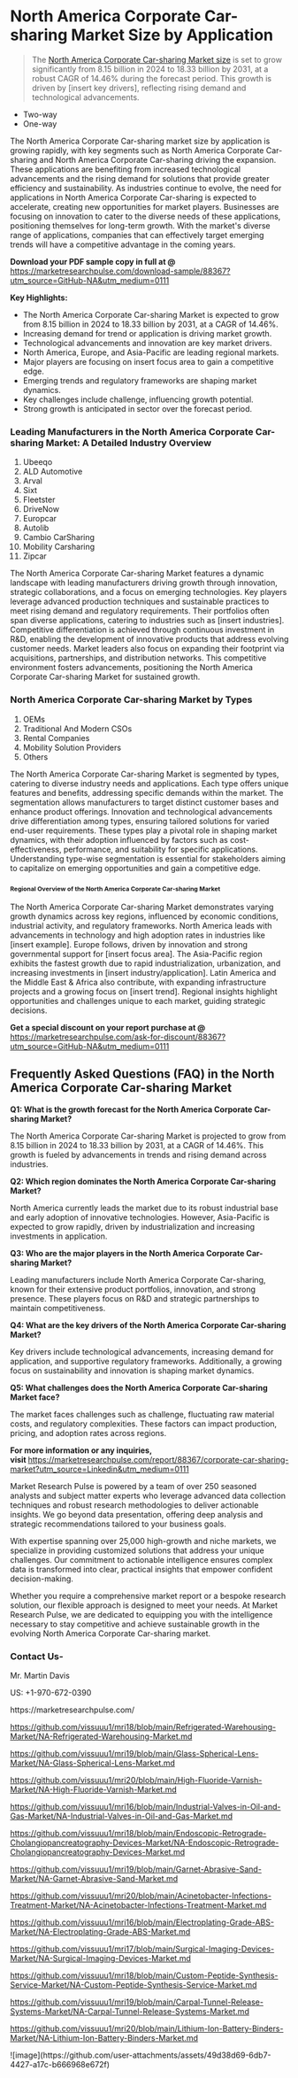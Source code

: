 <h1>North America Corporate Car-sharing Market&nbsp;Size by Application</h1><blockquote><p>The <a href="https://marketresearchpulse.com/download-sample/88367?utm_source=GitHub-NA&amp;utm_medium=0111">North America Corporate Car-sharing Market size</a> is set to grow significantly from 8.15 billion in 2024 to 18.33 billion by 2031, at a robust CAGR of 14.46% during the forecast period. This growth is driven by [insert key drivers], reflecting rising demand and technological advancements.</p></blockquote><ul><li>Two-way <li> One-way</li></ul><p>The North America Corporate Car-sharing market size by application is growing rapidly, with key segments such as North America Corporate Car-sharing and North America Corporate Car-sharing driving the expansion. These applications are benefiting from increased technological advancements and the rising demand for solutions that provide greater efficiency and sustainability. As industries continue to evolve, the need for applications in North America Corporate Car-sharing is expected to accelerate, creating new opportunities for market players. Businesses are focusing on innovation to cater to the diverse needs of these applications, positioning themselves for long-term growth. With the market's diverse range of applications, companies that can effectively target emerging trends will have a competitive advantage in the coming years.</p><p><strong>Download your PDF sample copy in full at @ </strong><a href="https://marketresearchpulse.com/download-sample/88367?utm_source=GitHub-NA&amp;utm_medium=0111">https://marketresearchpulse.com/download-sample/88367?utm_source=GitHub-NA&amp;utm_medium=0111</a></p><p><strong>Key Highlights: </strong></p><ul><li>The North America Corporate Car-sharing Market is expected to grow from 8.15 billion in 2024 to 18.33 billion by 2031, at a CAGR of 14.46%.</li><li>Increasing demand for trend or application is driving market growth.</li><li>Technological advancements and innovation are key market drivers.</li><li>North America, Europe, and Asia-Pacific are leading regional markets.</li><li>Major players are focusing on insert focus area to gain a competitive edge.</li><li>Emerging trends and regulatory frameworks are shaping market dynamics.</li><li>Key challenges include challenge, influencing growth potential.</li><li>Strong growth is anticipated in sector over the forecast period.</li></ul><h3>Leading Manufacturers in the North America Corporate Car-sharing Market: A Detailed Industry Overview</h3><ol><li>Ubeeqo</li><li>ALD Automotive</li><li>Arval</li><li>Sixt</li><li>Fleetster</li><li>DriveNow</li><li>Europcar</li><li>Autolib</li><li>Cambio CarSharing</li><li>Mobility Carsharing</li><li>Zipcar</li></ol><div class="flex max-w-full flex-col flex-grow"><div class="min-h-8 text-message flex w-full flex-col items-end gap-2 whitespace-normal break-words [.text-message+&amp;]:mt-5" dir="auto" data-message-author-role="assistant" data-message-id="fd8432e4-4910-450d-b182-61b7bfb0a01f" data-message-model-slug="gpt-4o"><div class="flex w-full flex-col gap-1 empty:hidden first:pt-[3px]"><div class="markdown prose w-full break-words dark:prose-invert light"><p>The North America Corporate Car-sharing Market features a dynamic landscape with leading manufacturers driving growth through innovation, strategic collaborations, and a focus on emerging technologies. Key players leverage advanced production techniques and sustainable practices to meet rising demand and regulatory requirements. Their portfolios often span diverse applications, catering to industries such as [insert industries]. Competitive differentiation is achieved through continuous investment in R&amp;D, enabling the development of innovative products that address evolving customer needs. Market leaders also focus on expanding their footprint via acquisitions, partnerships, and distribution networks. This competitive environment fosters advancements, positioning the North America Corporate Car-sharing Market for sustained growth.</p></div></div></div></div><h3>North America Corporate Car-sharing Market by Types</h3><ol><li>OEMs <li> Traditional And Modern CSOs <li> Rental Companies <li> Mobility Solution Providers <li> Others</li></ol><div class="flex max-w-full flex-col flex-grow"><div class="min-h-8 text-message flex w-full flex-col items-end gap-2 whitespace-normal break-words [.text-message+&amp;]:mt-5" dir="auto" data-message-author-role="assistant" data-message-id="084470be-0bb7-4664-bddf-5156b4f41249" data-message-model-slug="gpt-4o-mini"><div class="flex w-full flex-col gap-1 empty:hidden first:pt-[3px]"><div class="markdown prose w-full break-words dark:prose-invert light"><p>The North America Corporate Car-sharing Market is segmented by types, catering to diverse industry needs and applications. Each type offers unique features and benefits, addressing specific demands within the market. The segmentation allows manufacturers to target distinct customer bases and enhance product offerings. Innovation and technological advancements drive differentiation among types, ensuring tailored solutions for varied end-user requirements. These types play a pivotal role in shaping market dynamics, with their adoption influenced by factors such as cost-effectiveness, performance, and suitability for specific applications. Understanding type-wise segmentation is essential for stakeholders aiming to capitalize on emerging opportunities and gain a competitive edge.</p></div></div></div></div><h3><span style="font-size: 11px;">Regional Overview of the North America Corporate Car-sharing Market</span></h3><div class="flex max-w-full flex-col flex-grow"><div class="min-h-8 text-message flex w-full flex-col items-end gap-2 whitespace-normal break-words [.text-message+&amp;]:mt-5" dir="auto" data-message-author-role="assistant" data-message-id="e9038762-ce64-4e30-91c9-9bd413514231" data-message-model-slug="gpt-4o-mini"><div class="flex w-full flex-col gap-1 empty:hidden first:pt-[3px]"><div class="markdown prose w-full break-words dark:prose-invert light"><p>The North America Corporate Car-sharing Market demonstrates varying growth dynamics across key regions, influenced by economic conditions, industrial activity, and regulatory frameworks. North America leads with advancements in technology and high adoption rates in industries like [insert example]. Europe follows, driven by innovation and strong governmental support for [insert focus area]. The Asia-Pacific region exhibits the fastest growth due to rapid industrialization, urbanization, and increasing investments in [insert industry/application]. Latin America and the Middle East &amp; Africa also contribute, with expanding infrastructure projects and a growing focus on [insert trend]. Regional insights highlight opportunities and challenges unique to each market, guiding strategic decisions.</p></div></div></div></div><p><strong>Get a special discount on your report purchase at @ </strong><a href="https://marketresearchpulse.com/ask-for-discount/88367?utm_source=GitHub-NA&amp;utm_medium=0111">https://marketresearchpulse.com/ask-for-discount/88367?utm_source=GitHub-NA&amp;utm_medium=0111</a></p><h2>Frequently Asked Questions (FAQ) in the North America Corporate Car-sharing Market</h2><p><strong>Q1: What is the growth forecast for the North America Corporate Car-sharing Market?</strong></p><p>The North America Corporate Car-sharing Market is projected to grow from 8.15 billion in 2024 to 18.33 billion by 2031, at a CAGR of 14.46%. This growth is fueled by advancements in trends and rising demand across industries.</p><p><strong>Q2: Which region dominates the North America Corporate Car-sharing Market?</strong></p><p>North America currently leads the market due to its robust industrial base and early adoption of innovative technologies. However, Asia-Pacific is expected to grow rapidly, driven by industrialization and increasing investments in application.</p><p><strong>Q3: Who are the major players in the North America Corporate Car-sharing Market?</strong></p><p>Leading manufacturers include North America Corporate Car-sharing, known for their extensive product portfolios, innovation, and strong presence. These players focus on R&amp;D and strategic partnerships to maintain competitiveness.</p><p><strong>Q4: What are the key drivers of the North America Corporate Car-sharing Market?</strong></p><p>Key drivers include technological advancements, increasing demand for application, and supportive regulatory frameworks. Additionally, a growing focus on sustainability and innovation is shaping market dynamics.</p><p><strong>Q5: What challenges does the North America Corporate Car-sharing Market face?</strong></p><p>The market faces challenges such as challenge, fluctuating raw material costs, and regulatory complexities. These factors can impact production, pricing, and adoption rates across regions.</p><p><strong>For more information or any inquiries, visit&nbsp;</strong><a href="https://marketresearchpulse.com/report/88367/corporate-car-sharing-market?utm_source=Linkedin&utm_medium=0111">https://marketresearchpulse.com/report/88367/corporate-car-sharing-market?utm_source=Linkedin&utm_medium=0111</a></p><p>Market Research Pulse is powered by a team of over 250 seasoned analysts and subject matter experts who leverage advanced data collection techniques and robust research methodologies to deliver actionable insights. We go beyond data presentation, offering deep analysis and strategic recommendations tailored to your business goals.</p><p>With expertise spanning over 25,000 high-growth and niche markets, we specialize in providing customized solutions that address your unique challenges. Our commitment to actionable intelligence ensures complex data is transformed into clear, practical insights that empower confident decision-making.</p><p>Whether you require a comprehensive market report or a bespoke research solution, our flexible approach is designed to meet your needs. At Market Research Pulse, we are dedicated to equipping you with the intelligence necessary to stay competitive and achieve sustainable growth in the evolving North America Corporate Car-sharing market.</p><h3><strong>Contact Us-</strong></h3><p>Mr. Martin Davis</p><p>US: +1-970-672-0390</p><p>https://marketresearchpulse.com/</p><p><a href="https://github.com/vissuuu1/mri18/blob/main/Refrigerated-Warehousing-Market/NA-Refrigerated-Warehousing-Market.md">https://github.com/vissuuu1/mri18/blob/main/Refrigerated-Warehousing-Market/NA-Refrigerated-Warehousing-Market.md</a></p><p><a href="https://github.com/vissuuu1/mri19/blob/main/Glass-Spherical-Lens-Market/NA-Glass-Spherical-Lens-Market.md">https://github.com/vissuuu1/mri19/blob/main/Glass-Spherical-Lens-Market/NA-Glass-Spherical-Lens-Market.md</a></p><p><a href="https://github.com/vissuuu1/mri20/blob/main/High-Fluoride-Varnish-Market/NA-High-Fluoride-Varnish-Market.md">https://github.com/vissuuu1/mri20/blob/main/High-Fluoride-Varnish-Market/NA-High-Fluoride-Varnish-Market.md</a></p><p><a href="https://github.com/vissuuu1/mri16/blob/main/Industrial-Valves-in-Oil-and-Gas-Market/NA-Industrial-Valves-in-Oil-and-Gas-Market.md">https://github.com/vissuuu1/mri16/blob/main/Industrial-Valves-in-Oil-and-Gas-Market/NA-Industrial-Valves-in-Oil-and-Gas-Market.md</a></p><p><a href="https://github.com/vissuuu1/mri18/blob/main/Endoscopic-Retrograde-Cholangiopancreatography-Devices-Market/NA-Endoscopic-Retrograde-Cholangiopancreatography-Devices-Market.md">https://github.com/vissuuu1/mri18/blob/main/Endoscopic-Retrograde-Cholangiopancreatography-Devices-Market/NA-Endoscopic-Retrograde-Cholangiopancreatography-Devices-Market.md</a></p><p><a href="https://github.com/vissuuu1/mri19/blob/main/Garnet-Abrasive-Sand-Market/NA-Garnet-Abrasive-Sand-Market.md">https://github.com/vissuuu1/mri19/blob/main/Garnet-Abrasive-Sand-Market/NA-Garnet-Abrasive-Sand-Market.md</a></p><p><a href="https://github.com/vissuuu1/mri20/blob/main/Acinetobacter-Infections-Treatment-Market/NA-Acinetobacter-Infections-Treatment-Market.md">https://github.com/vissuuu1/mri20/blob/main/Acinetobacter-Infections-Treatment-Market/NA-Acinetobacter-Infections-Treatment-Market.md</a></p><p><a href="https://github.com/vissuuu1/mri16/blob/main/Electroplating-Grade-ABS-Market/NA-Electroplating-Grade-ABS-Market.md">https://github.com/vissuuu1/mri16/blob/main/Electroplating-Grade-ABS-Market/NA-Electroplating-Grade-ABS-Market.md</a></p><p><a href="https://github.com/vissuuu1/mri17/blob/main/Surgical-Imaging-Devices-Market/NA-Surgical-Imaging-Devices-Market.md">https://github.com/vissuuu1/mri17/blob/main/Surgical-Imaging-Devices-Market/NA-Surgical-Imaging-Devices-Market.md</a></p><p><a href="https://github.com/vissuuu1/mri18/blob/main/Custom-Peptide-Synthesis-Service-Market/NA-Custom-Peptide-Synthesis-Service-Market.md">https://github.com/vissuuu1/mri18/blob/main/Custom-Peptide-Synthesis-Service-Market/NA-Custom-Peptide-Synthesis-Service-Market.md</a></p><p><a href="https://github.com/vissuuu1/mri19/blob/main/Carpal-Tunnel-Release-Systems-Market/NA-Carpal-Tunnel-Release-Systems-Market.md">https://github.com/vissuuu1/mri19/blob/main/Carpal-Tunnel-Release-Systems-Market/NA-Carpal-Tunnel-Release-Systems-Market.md</a></p><p><a href="https://github.com/vissuuu1/mri20/blob/main/Lithium-Ion-Battery-Binders-Market/NA-Lithium-Ion-Battery-Binders-Market.md">https://github.com/vissuuu1/mri20/blob/main/Lithium-Ion-Battery-Binders-Market/NA-Lithium-Ion-Battery-Binders-Market.md</a></p>
![image](https://github.com/user-attachments/assets/49d38d69-6db7-4427-a17c-b666968e672f)
